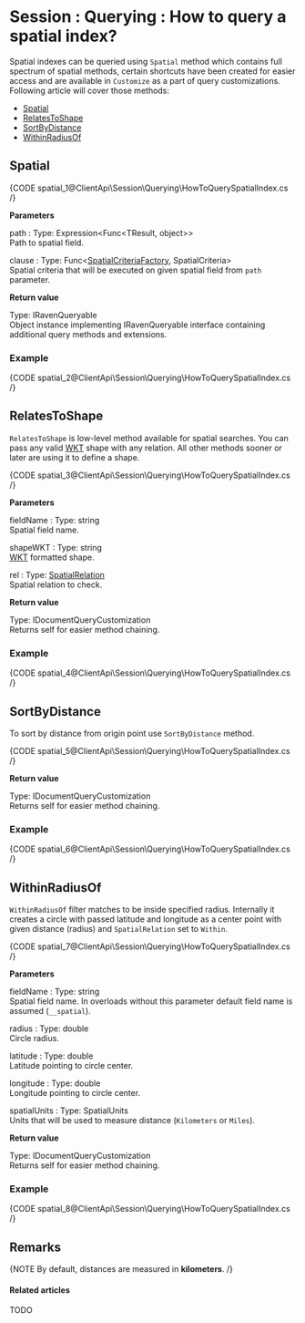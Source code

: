 # Session : Querying : How to query a spatial index?

Spatial indexes can be queried using `Spatial` method which contains full spectrum of spatial methods, certain shortcuts have been created for easier access and are available in `Customize` as a part of query customizations. Following article will cover those methods:

- [Spatial](../../../client-api/session/querying/how-to-query-a-spatial-index#spatial)
- [RelatesToShape](../../../client-api/session/querying/how-to-query-a-spatial-index#relatestoshape)
- [SortByDistance](../../../client-api/session/querying/how-to-query-a-spatial-index#sortbydistance)
- [WithinRadiusOf](../../../client-api/session/querying/how-to-query-a-spatial-index#withinradiusof)

## Spatial

{CODE spatial_1@ClientApi\Session\Querying\HowToQuerySpatialIndex.cs /}

**Parameters**   

path
:   Type: Expression<Func&lt;TResult, object&gt;>   
Path to spatial field.

clause
:   Type: Func<[SpatialCriteriaFactory](../../../glossary/client-api/querying/spatial-criteria-factory), SpatialCriteria>   
Spatial criteria that will be executed on given spatial field from `path` parameter.

**Return value**

Type: IRavenQueryable   
Object instance implementing IRavenQueryable interface containing additional query methods and extensions.

### Example

{CODE spatial_2@ClientApi\Session\Querying\HowToQuerySpatialIndex.cs /}

## RelatesToShape

`RelatesToShape` is low-level method available for spatial searches. You can pass any valid [WKT](http://en.wikipedia.org/wiki/Well-known_text) shape with any relation.  All other methods sooner or later are using it to define a shape.

{CODE spatial_3@ClientApi\Session\Querying\HowToQuerySpatialIndex.cs /}

**Parameters**   

fieldName
:   Type: string   
Spatial field name.

shapeWKT
:   Type: string   
[WKT](http://en.wikipedia.org/wiki/Well-known_text) formatted shape.

rel
:   Type: [SpatialRelation](../../../glossary/client-api/querying/spatial-relation)   
Spatial relation to check.

**Return value**

Type: IDocumentQueryCustomization   
Returns self for easier method chaining.

### Example

{CODE spatial_4@ClientApi\Session\Querying\HowToQuerySpatialIndex.cs /}

## SortByDistance

To sort by distance from origin point use `SortByDistance` method.

{CODE spatial_5@ClientApi\Session\Querying\HowToQuerySpatialIndex.cs /}

**Return value**

Type: IDocumentQueryCustomization   
Returns self for easier method chaining.

### Example

{CODE spatial_6@ClientApi\Session\Querying\HowToQuerySpatialIndex.cs /}

## WithinRadiusOf

`WithinRadiusOf` filter matches to be inside specified radius. Internally it creates a circle with passed latitude and longitude as a center point with given distance (radius) and `SpatialRelation` set to `Within`.

{CODE spatial_7@ClientApi\Session\Querying\HowToQuerySpatialIndex.cs /}

**Parameters**   

fieldName
:   Type: string   
Spatial field name. In overloads without this parameter default field name is assumed (`__spatial`).

radius
:   Type: double   
Circle radius.

latitude
:   Type: double   
Latitude pointing to circle center.

longitude
:   Type: double   
Longitude pointing to circle center.

spatialUnits
:   Type: SpatialUnits   
Units that will be used to measure distance (`Kilometers` or `Miles`).

**Return value**

Type: IDocumentQueryCustomization   
Returns self for easier method chaining.

### Example

{CODE spatial_8@ClientApi\Session\Querying\HowToQuerySpatialIndex.cs /}

## Remarks

{NOTE By default, distances are measured in **kilometers**. /}

#### Related articles

TODO